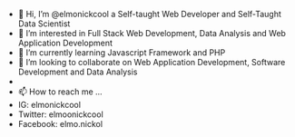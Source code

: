 - 👋 Hi, I’m @elmonickcool a Self-taught Web Developer and Self-Taught Data Scientist
- 👀 I’m interested in Full Stack Web Development, Data Analysis and Web Application Development
- 🌱 I’m currently learning Javascript Framework and PHP 
- 💞️ I’m looking to collaborate on Web Application Development, Software Development and Data Analysis
- 
- 📫 How to reach me ...
- IG: elmonickcool
- Twitter: elmoonickcool
- Facebook: elmo.nickol

<!---
elmonickcool/elmonickcool is a ✨ special ✨ repository because its `README.md` (this file) appears on your GitHub profile.
You can click the Preview link to take a look at your changes.
--->
